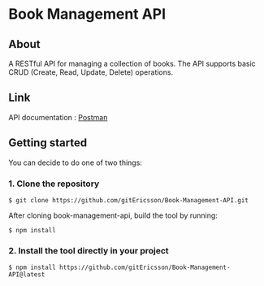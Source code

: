 # Book Management API

## About

A RESTful API for managing a collection of books. The API supports basic CRUD (Create, Read, Update, Delete) operations.

## Link

API documentation : [Postman](https://documenter.getpostman.com/view/29447789/2sA3XLEPmn)

## Getting started

You can decide to do one of two things:

### 1. Clone the repository

```
$ git clone https://github.com/gitEricsson/Book-Management-API.git
```

After cloning book-management-api, build the tool by running:

```
$ npm install
```

### 2. Install the tool directly in your project

```
$ npm install https://github.com/gitEricsson/Book-Management-API@latest
```
